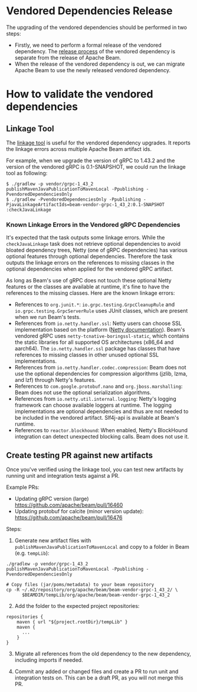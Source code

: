 <!--
    Licensed to the Apache Software Foundation (ASF) under one
    or more contributor license agreements.  See the NOTICE file
    distributed with this work for additional information
    regarding copyright ownership.  The ASF licenses this file
    to you under the Apache License, Version 2.0 (the
    "License"); you may not use this file except in compliance
    with the License.  You may obtain a copy of the License at

      http://www.apache.org/licenses/LICENSE-2.0

    Unless required by applicable law or agreed to in writing,
    software distributed under the License is distributed on an
    "AS IS" BASIS, WITHOUT WARRANTIES OR CONDITIONS OF ANY
    KIND, either express or implied.  See the License for the
    specific language governing permissions and limitations
    under the License.
-->

# Vendored Dependencies Release

The upgrading of the vendored dependencies should be performed in two steps:
- Firstly, we need to perform a formal release of the vendored dependency.
  The [release process](http://s.apache.org/beam-release-vendored-artifacts) of the vendored dependency
  is separate from the release of Apache Beam.
- When the release of the vendored dependency is out, we can migrate Apache Beam to use the newly released
  vendored dependency.

# How to validate the vendored dependencies

## Linkage Tool
The [linkage tool](https://lists.apache.org/thread.html/eb5d95b9a33d7e32dc9bcd0f7d48ba8711d42bd7ed03b9cf0f1103f1%40%3Cdev.beam.apache.org%3E)
is useful for the vendored dependency upgrades. It reports the linkage errors across multiple Apache Beam artifact ids.

For example, when we upgrade the version of gRPC to 1.43.2 and the version of the vendored gRPC is 0.1-SNAPSHOT,
we could run the linkage tool as following:

```
$ ./gradlew -p vendor/grpc-1_43_2 publishMavenJavaPublicationToMavenLocal -Ppublishing -PvendoredDependenciesOnly
$ ./gradlew -PvendoredDependenciesOnly -Ppublishing -PjavaLinkageArtifactIds=beam-vendor-grpc-1_43_2:0.1-SNAPSHOT :checkJavaLinkage
```

### Known Linkage Errors in the Vendored gRPC Dependencies

It's expected that the task outputs some linkage errors.
While the `checkJavaLinkage` task does not retrieve optional dependencies to avoid bloated
dependency trees, Netty (one of gRPC dependencies) has various optional features through optional
dependencies.
Therefore the task outputs the linkage errors on the references to missing classes in the optional
dependencies when applied for the vendored gRPC artifact.

As long as Beam's use of gRPC does not touch these optional Netty features or the classes are
available at runtime, it's fine to have the
references to the missing classes. Here are the known linkage errors:

- References to `org.junit.*`: `io.grpc.testing.GrpcCleanupRule` and `io.grpc.testing.GrpcServerRule`
  uses JUnit classes, which are present when we run Beam's tests.
- References from `io.netty.handler.ssl`: Netty users can choose SSL implementation based
  on the platform ([Netty documentation](https://netty.io/wiki/forked-tomcat-native.html#wiki-h2-4)).
  Beam's vendored gRPC uses `netty-tcnative-boringssl-static`, which contains the static libraries
  for all supported OS architectures (x86_64 and aarch64).
  The `io.netty.handler.ssl` package has classes that have references to missing classes in other
  unused optional SSL implementations.
- References from `io.netty.handler.codec.compression`: Beam does not use the optional dependencies
  for compression algorithms (jzlib, lzma, and lzf) through Netty's features.
- References to `com.google.protobuf.nano` and `org.jboss.marshalling`: Beam does not use the
  optional serialization algorithms.
- References from `io.netty.util.internal.logging`: Netty's logging framework can choose available
  loggers at runtime. The logging implementations are optional dependencies and thus are not needed
  to be included in the vendored artifact. Slf4j-api is available at Beam's runtime.
- References to `reactor.blockhound`: When enabled, Netty's BlockHound integration can detect
  unexpected blocking calls. Beam does not use it.

## Create testing PR against new artifacts

Once you've verified using the linkage tool, you can test new artifacts by running unit and integration tests against a PR.

Example PRs:
- Updating gRPC version (large) https://github.com/apache/beam/pull/16460
- Updating protobuf for calcite (minor version update): https://github.com/apache/beam/pull/16476

Steps:

1. Generate new artifact files with `publishMavenJavaPublicationToMavenLocal` and
   copy to a folder in Beam (e.g. `tempLib`):

```
./gradlew -p vendor/grpc-1_43_2 publishMavenJavaPublicationToMavenLocal -Ppublishing -PvendoredDependenciesOnly

# Copy files (jar/poms/metadata) to your beam repository
cp -R ~/.m2/repository/org/apache/beam/beam-vendor-grpc-1_43_2/ \
      $BEAMDIR/tempLib/org/apache/beam/beam-vendor-grpc-1_43_2
```

2. Add the folder to the expected project repositories:

```
repositories {
    maven { url "${project.rootDir}/tempLib" }
    maven {
      ...
    }
}
```

3. Migrate all references from the old dependency to the new dependency, including imports if needed.

4. Commit any added or changed files and create a PR to run unit and integration tests on. This can be a draft PR, as you will not merge this PR.
